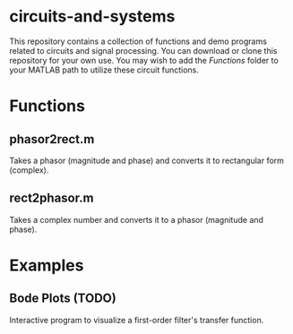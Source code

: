 # circuits-and-systems
This repository contains a collection of functions and demo programs related to circuits and signal processing.
You can download or clone this repository for your own use.
You may wish to add the *Functions* folder to your MATLAB path to utilize these circuit functions.



# Functions
## phasor2rect.m
Takes a phasor (magnitude and phase) and converts it to rectangular form (complex).

## rect2phasor.m
Takes a complex number and converts it to a phasor (magnitude and phase).

# Examples
## Bode Plots (TODO)
Interactive program to visualize a first-order filter's transfer function.